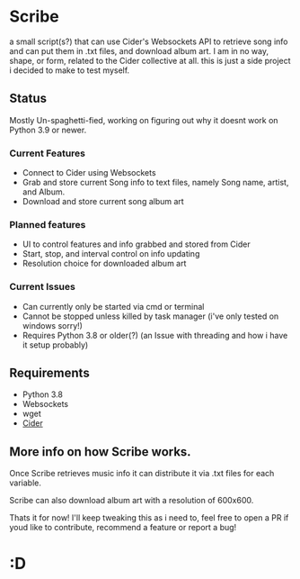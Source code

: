 # Scribe
a small script(s?) that can use Cider's Websockets API to retrieve song info and can put them in .txt files, and download album art.
I am in no way, shape, or form, related to the Cider collective at all. this is just a side project i decided to make to test myself.

## Status
Mostly Un-spaghetti-fied, working on figuring out why it doesnt work on Python 3.9 or newer.

### Current Features
* Connect to Cider using Websockets
* Grab and store current Song info to text files, namely Song name, artist, and Album.
* Download and store current song album art

### Planned features
* UI to control features and info grabbed and stored from Cider
* Start, stop, and interval control on info updating
* Resolution choice for downloaded album art

### Current Issues
* Can currently only be started via cmd or terminal
* Cannot be stopped unless killed by task manager (i've only tested on windows sorry!)
* Requires Python 3.8 or older(?) (an Issue with threading and how i have it setup probably)

## Requirements
* Python 3.8
* Websockets
* wget
* [Cider](https://cider.sh)

## More info on how Scribe works.
Once Scribe retrieves music info it can distribute it via .txt files for each variable.

Scribe can also download album art with a resolution of 600x600.

Thats it for now! I'll keep tweaking this as i need to, feel free to open a PR if youd like to contribute, recommend a feature or report a bug!
# :D
